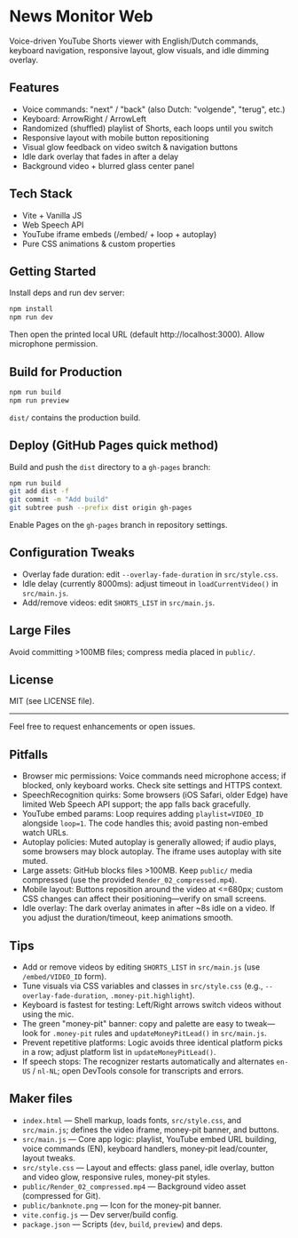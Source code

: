 # News Monitor Web

Voice-driven YouTube Shorts viewer with English/Dutch commands, keyboard navigation, responsive layout, glow visuals, and idle dimming overlay.

## Features

- Voice commands: "next" / "back" (also Dutch: "volgende", "terug", etc.)
- Keyboard: ArrowRight / ArrowLeft
- Randomized (shuffled) playlist of Shorts, each loops until you switch
- Responsive layout with mobile button repositioning
- Visual glow feedback on video switch & navigation buttons
- Idle dark overlay that fades in after a delay
- Background video + blurred glass center panel

## Tech Stack

- Vite + Vanilla JS
- Web Speech API
- YouTube iframe embeds (/embed/ + loop + autoplay)
- Pure CSS animations & custom properties

## Getting Started

Install deps and run dev server:

```bash
npm install
npm run dev
```

Then open the printed local URL (default http://localhost:3000). Allow microphone permission.

## Build for Production

```bash
npm run build
npm run preview
```

`dist/` contains the production build.

## Deploy (GitHub Pages quick method)

Build and push the `dist` directory to a `gh-pages` branch:

```bash
npm run build
git add dist -f
git commit -m "Add build"
git subtree push --prefix dist origin gh-pages
```

Enable Pages on the `gh-pages` branch in repository settings.

## Configuration Tweaks

- Overlay fade duration: edit `--overlay-fade-duration` in `src/style.css`.
- Idle delay (currently 8000ms): adjust timeout in `loadCurrentVideo()` in `src/main.js`.
- Add/remove videos: edit `SHORTS_LIST` in `src/main.js`.

## Large Files

Avoid committing >100MB files; compress media placed in `public/`.

## License

MIT (see LICENSE file).

---

Feel free to request enhancements or open issues.

## Pitfalls

- Browser mic permissions: Voice commands need microphone access; if blocked, only keyboard works. Check site settings and HTTPS context.
- SpeechRecognition quirks: Some browsers (iOS Safari, older Edge) have limited Web Speech API support; the app falls back gracefully.
- YouTube embed params: Loop requires adding `playlist=VIDEO_ID` alongside `loop=1`. The code handles this; avoid pasting non-embed watch URLs.
- Autoplay policies: Muted autoplay is generally allowed; if audio plays, some browsers may block autoplay. The iframe uses autoplay with site muted.
- Large assets: GitHub blocks files >100MB. Keep `public/` media compressed (use the provided `Render_02_compressed.mp4`).
- Mobile layout: Buttons reposition around the video at <=680px; custom CSS changes can affect their positioning—verify on small screens.
- Idle overlay: The dark overlay animates in after ~8s idle on a video. If you adjust the duration/timeout, keep animations smooth.

## Tips

- Add or remove videos by editing `SHORTS_LIST` in `src/main.js` (use `/embed/VIDEO_ID` form).
- Tune visuals via CSS variables and classes in `src/style.css` (e.g., `--overlay-fade-duration`, `.money-pit.highlight`).
- Keyboard is fastest for testing: Left/Right arrows switch videos without using the mic.
- The green "money-pit" banner: copy and palette are easy to tweak—look for `.money-pit` rules and `updateMoneyPitLead()` in `src/main.js`.
- Prevent repetitive platforms: Logic avoids three identical platform picks in a row; adjust platform list in `updateMoneyPitLead()`.
- If speech stops: The recognizer restarts automatically and alternates `en-US` / `nl-NL`; open DevTools console for transcripts and errors.

## Maker files

- `index.html` — Shell markup, loads fonts, `src/style.css`, and `src/main.js`; defines the video iframe, money-pit banner, and buttons.
- `src/main.js` — Core app logic: playlist, YouTube embed URL building, voice commands (EN), keyboard handlers, money-pit lead/counter, layout tweaks.
- `src/style.css` — Layout and effects: glass panel, idle overlay, button and video glow, responsive rules, money-pit styles.
- `public/Render_02_compressed.mp4` — Background video asset (compressed for Git).
- `public/banknote.png` — Icon for the money-pit banner.
- `vite.config.js` — Dev server/build config.
- `package.json` — Scripts (`dev`, `build`, `preview`) and deps.
